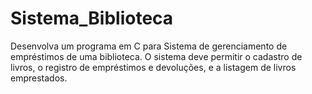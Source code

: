# Sistema_Biblioteca
Desenvolva um programa em C para Sistema de gerenciamento de empréstimos de uma biblioteca. O sistema deve permitir o cadastro de livros, o registro de empréstimos e devoluções, e a listagem de livros emprestados.  
